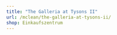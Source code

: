```yaml
---
title: "The Galleria at Tysons II"
url: /mclean/the-galleria-at-tysons-ii/
shop: Einkaufszentrum
---
```

